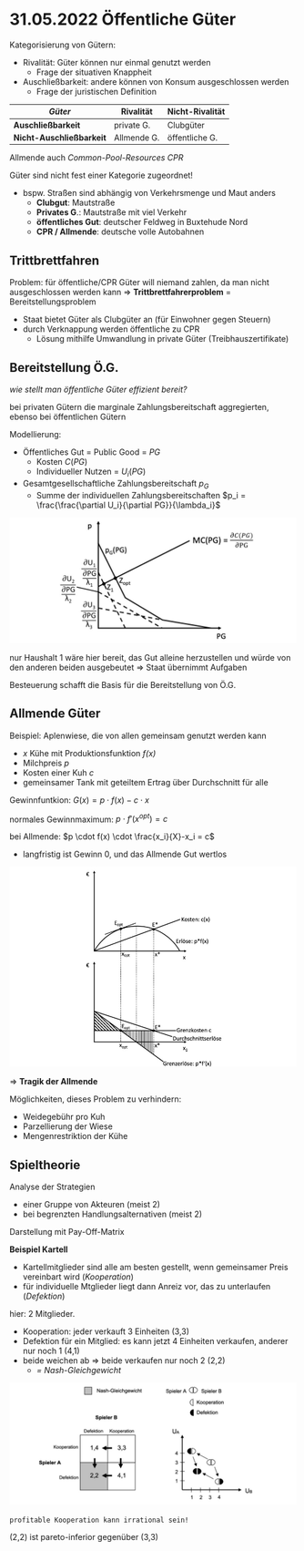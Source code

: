 # 31.05.2022 Öffentliche Güter

Kategorisierung von Gütern:

- Rivalität: Güter können nur einmal genutzt werden
    - Frage der situativen Knappheit
- Auschließbarkeit: andere können von Konsum ausgeschlossen werden
    - Frage der juristischen Definition

| *Güter*                    | Rivalität   | Nicht-Rivalität |
| -------------------------- | ----------- | --------------- |
| **Auschließbarkeit**       | private G.  | Clubgüter       |
| **Nicht-Auschließbarkeit** | Allmende G. | öffentliche G.  |

Allmende auch *Common-Pool-Resources CPR*

Güter sind nicht fest einer Kategorie zugeordnet! 

- bspw. Straßen sind abhängig von Verkehrsmenge und Maut anders
    - **Clubgut**: Mautstraße
    - **Privates G**.: Mautstraße mit viel Verkehr
    - **öffentliches Gut**: deutscher Feldweg in Buxtehude Nord
    - **CPR / Allmende**:  deutsche volle Autobahnen 



## Trittbrettfahren

Problem: für öffentliche/CPR Güter will niemand zahlen, da man nicht ausgeschlossen werden kann => **Trittbrettfahrerproblem** = Bereitstellungsproblem

- Staat bietet Güter als Clubgüter an (für Einwohner gegen Steuern)
- durch Verknappung werden öffentliche zu CPR 
    - Lösung mithilfe Umwandlung in private Güter (Treibhauszertifikate)



## Bereitstellung Ö.G.

*wie stellt man öffentliche Güter effizient bereit?*

bei privaten Gütern die marginale Zahlungsbereitschaft aggregierten, ebenso bei öffentlichen Gütern

Modellierung:

- Öffentliches Gut = Public Good = *PG*
    - Kosten $C(PG)$
    - Individueller Nutzen = $U_i(PG)$
- Gesamtgesellschaftliche Zahlungsbereitschaft $p_G$
    - Summe der individuellen Zahlungsbereitschaften $p_i = \frac{\frac{\partial U_i}{\partial PG}}{\lambda_i}$

![2022-05-31_12.17.45](../images/2022-05-31_12.17.45.jpg)

nur Haushalt 1 wäre hier bereit, das Gut alleine herzustellen und würde von den anderen beiden ausgebeutet => Staat übernimmt Aufgaben

Besteuerung schafft die Basis für die Bereitstellung von Ö.G.

## Allmende Güter

Beispiel: Aplenwiese, die von allen gemeinsam genutzt werden kann

- *x* Kühe mit Produktionsfunktion *f(x)*
- Milchpreis *p*
- Kosten einer Kuh *c*
- gemeinsamer Tank mit geteiltem Ertrag über Durchschnitt für alle

Gewinnfuntkion: $G(x) = p \cdot f(x) - c \cdot x$

normales Gewinnmaximum: $p \cdot f'(x^{opt}) = c$

bei Allmende: $p \cdot f(x) \cdot \frac{x_i}{X}-x_i = c$

- langfristig ist Gewinn 0, und das Allmende Gut wertlos

![2022-05-31_12.55.09](../images/2022-05-31_12.55.09.jpg)

=> **Tragik der Allmende**

Möglichkeiten, dieses Problem zu verhindern:

- Weidegebühr pro Kuh
- Parzellierung der Wiese
- Mengenrestriktion der Kühe



## Spieltheorie

Analyse der Strategien 

- einer Gruppe von Akteuren (meist 2) 
- bei begrenzten Handlungsalternativen (meist 2)

Darstellung mit Pay-Off-Matrix

**Beispiel Kartell**

- Kartellmitglieder sind alle am besten gestellt, wenn gemeinsamer Preis vereinbart wird (*Kooperation*)
- für individuelle Mtglieder liegt dann Anreiz vor, das zu unterlaufen (*Defektion*)

hier: 2 Mitglieder.

- Kooperation: jeder verkauft 3 Einheiten (3,3)
- Defektion für ein Mitglied: es kann jetzt 4 Einheiten verkaufen, anderer nur noch 1 (4,1)
- beide weichen ab => beide verkaufen nur noch 2 (2,2)
    - *= Nash-Gleichgewicht*

![2022-05-31_13.15.22](../images/2022-05-31_13.15.22.jpg)

`profitable Kooperation kann irrational sein!`

(2,2) ist pareto-inferior gegenüber (3,3)